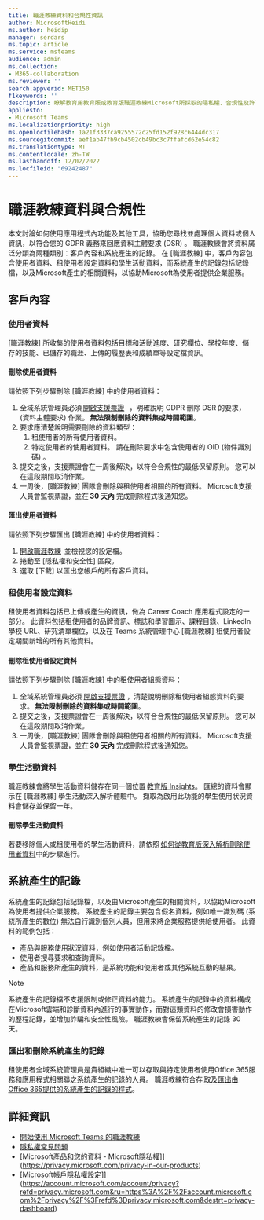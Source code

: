 ```yaml
---
title: 職涯教練資料和合規性資訊
author: MicrosoftHeidi
ms.author: heidip
manager: serdars
ms.topic: article
ms.service: msteams
audience: admin
ms.collection:
- M365-collaboration
ms.reviewer: ''
search.appverid: MET150
f1keywords: ''
description: 瞭解教育用教育版或教育版職涯教練Microsoft所採取的隱私權、合規性及許可權措施。
appliesto:
- Microsoft Teams
ms.localizationpriority: high
ms.openlocfilehash: 1a21f3337ca9255572c25fd152f928c6444dc317
ms.sourcegitcommit: aef1ab47fb9cb4502cb49bc3c7ffafcd62e54c82
ms.translationtype: MT
ms.contentlocale: zh-TW
ms.lasthandoff: 12/02/2022
ms.locfileid: "69242487"
---
```

# <a name="career-coach-data-and-compliance"></a>職涯教練資料與合規性

本文討論如何使用應用程式內功能及其他工具，協助您尋找並處理個人資料或個人資訊，以符合您的 GDPR 義務來回應資料主體要求 (DSR) 。 職涯教練會將資料廣泛分類為兩種類別：客戶內容和系統產生的記錄。 在 [職涯教練] 中，客戶內容包含使用者資料、租使用者設定資料和學生活動資料，而系統產生的記錄包括記錄檔，以及Microsoft產生的相關資料，以協助Microsoft為使用者提供企業服務。

## <a name="customer-content"></a>客戶內容

### <a name="user-data"></a>使用者資料

[職涯教練] 所收集的使用者資料包括目標和活動進度、研究欄位、學校年度、儲存的技能、已儲存的職涯、上傳的履歷表和成績單等設定檔資訊。

#### <a name="deleting-user-data"></a>刪除使用者資料

請依照下列步驟刪除 [職涯教練] 中的使用者資料：

1. 全域系統管理員必須 [開啟支援票證](https://edusupport.microsoft.com/support?product_id=career_coach)   ，明確說明 GDPR 刪除 DSR 的要求， (資料主體要求) 作業。 **無法限制刪除的資料集或時間範圍**。
2. 要求應清楚說明需要刪除的資料類型：
    1. 租使用者的所有使用者資料。
    2. 特定使用者的使用者資料。 請在刪除要求中包含使用者的 OID (物件識別碼) 。
3. 提交之後，支援票證會在一周後解決，以符合合規性的最低保留原則。 您可以在這段期間取消作業。
4. 一周後，[職涯教練] 團隊會刪除與租使用者相關的所有資料。 Microsoft支援人員會監視票證，並在 **30 天內** 完成刪除程式後通知您。

#### <a name="exporting-user-data"></a>匯出使用者資料

請依照下列步驟匯出 [職涯教練] 中的使用者資料：

1. [開啟職涯教練](https://aka.ms/Career_Coach_App)  並檢視您的設定檔。
1. 捲動至 [隱私權和安全性] 區段。
1. 選取 [下載] 以匯出您帳戶的所有客戶資料。

### <a name="tenant-configuration-data"></a>租使用者設定資料

租使用者資料包括已上傳或產生的資訊，做為 Career Coach 應用程式設定的一部分。 此資料包括租使用者的品牌資訊、標誌和學習圖示、課程目錄、LinkedIn學校 URL、研究清單欄位，以及在 Teams 系統管理中心 [職涯教練] 租使用者設定期間新增的所有其他資料。

#### <a name="deleting-tenant-configuration-data"></a>刪除租使用者設定資料

請依照下列步驟刪除 [職涯教練] 中的租使用者組態資料：

1. 全域系統管理員必須 [開啟支援票證](https://edusupport.microsoft.com/support?product_id=career_coach) ，清楚說明刪除租使用者組態資料的要求。 **無法限制刪除的資料集或時間範圍**。
1. 提交之後，支援票證會在一周後解決，以符合合規性的最低保留原則。 您可以在這段期間取消作業。
1. 一周後，[職涯教練] 團隊會刪除與租使用者相關的所有資料。 Microsoft支援人員會監視票證，並在 **30 天內** 完成刪除程式後通知您。

### <a name="student-activity-data"></a>學生活動資料

職涯教練會將學生活動資料儲存在同一個位置 [教育版 Insights](class-insights.md)。 匯總的資料會顯示在 [職涯教練] 學生活動深入解析體驗中。 擷取為啟用此功能的學生使用狀況資料會儲存並保留一年。

#### <a name="deleting-student-activity-data"></a>刪除學生活動資料

若要移除個人或租使用者的學生活動資料，請依照 [如何從教育版深入解析刪除使用者資料](class-insights.md#how-to-delete-user-data-from-education-insights)中的步驟進行。

## <a name="system-generated-logs"></a>系統產生的記錄

系統產生的記錄包括記錄檔，以及由Microsoft產生的相關資料，以協助Microsoft為使用者提供企業服務。 系統產生的記錄主要包含假名資料，例如唯一識別碼 (系統所產生的數位) 無法自行識別個別人員，但用來將企業服務提供給使用者。 此資料的範例包括：

- 產品與服務使用狀況資料，例如使用者活動記錄檔。
- 使用者搜尋要求和查詢資料。
- 產品和服務所產生的資料，是系統功能和使用者或其他系統互動的結果。

> [!NOTE]
> 系統產生的記錄檔不支援限制或修正資料的能力。 系統產生的記錄中的資料構成在Microsoft雲端和診斷資料內進行的事實動作，而對這類資料的修改會損害動作的歷程記錄，並增加詐騙和安全性風險。 職涯教練會保留系統產生的記錄 30 天。

### <a name="exporting-and-deleting-system-generated-logs"></a>匯出和刪除系統產生的記錄

租使用者全域系統管理員是貴組織中唯一可以存取與特定使用者使用Office 365服務和應用程式相關聯之系統產生的記錄的人員。 職涯教練符合存 [取及匯出由Office 365提供的系統產生的記錄的程式](/compliance/regulatory/gdpr-dsr-Office365#accessing-and-exporting-system-generated-logs)。

## <a name="more-information"></a>詳細資訊

- [開始使用 Microsoft Teams 的職涯教練](career-coach.md)
- [隱私權常見問題](https://privacy.microsoft.com/faq)
- [Microsoft產品和您的資料 - Microsoft隱私權]](https://privacy.microsoft.com/privacy-in-our-products)
- [Microsoft帳戶隱私權設定]](https://account.microsoft.com/account/privacy?refd=privacy.microsoft.com&ru=https%3A%2F%2Faccount.microsoft.com%2Fprivacy%2F%3Frefd%3Dprivacy.microsoft.com&destrt=privacy-dashboard)
